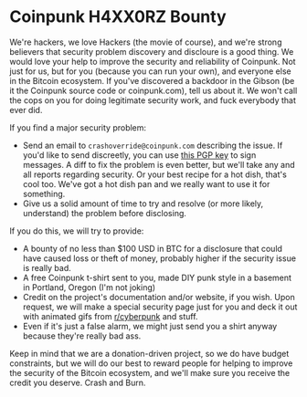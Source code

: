 # Coinpunk H4XX0RZ Bounty

We're hackers, we love Hackers (the movie of course), and we're strong believers that security problem discovery and discloure is a good thing. We would love your help to improve the security and reliability of Coinpunk. Not just for us, but for you (because you can run your own), and everyone else in the Bitcoin ecosystem. If you've discovered a backdoor in the Gibson (be it the Coinpunk source code or coinpunk.com), tell us about it. We won't call the cops on you for doing legitimate security work, and fuck everybody that ever did.

If you find a major security problem: 

* Send an email to `crashoverride@coinpunk.com` describing the issue. If you'd like to send discreetly, you can use [this PGP key](http://kyledrake.net/pgpkey.txt) to sign messages. A diff to fix the problem is even better, but we'll take any and all reports regarding security. Or your best recipe for a hot dish, that's cool too. We've got a hot dish pan and we really want to use it for something.
* Give us a solid amount of time to try and resolve (or more likely, understand) the problem before disclosing.

If you do this, we will try to provide:

* A bounty of no less than $100 USD in BTC for a disclosure that could have caused loss or theft of money, probably higher if the security issue is really bad.
* A free Coinpunk t-shirt sent to you, made DIY punk style in a basement in Portland, Oregon (I'm not joking)
* Credit on the project's documentation and/or website, if you wish. Upon request, we will make a special security page just for you and deck it out with animated gifs from [r/cyberpunk](http://reddit.com/r/cyberpunk) and stuff.
* Even if it's just a false alarm, we might just send you a shirt anyway because they're really bad ass.

Keep in mind that we are a donation-driven project, so we do have budget constraints, but we will do our best to reward people for helping to improve the security of the Bitcoin ecosystem, and we'll make sure you receive the credit you deserve. Crash and Burn.